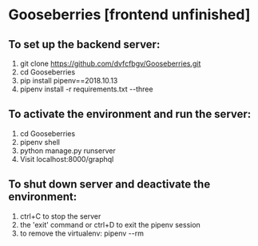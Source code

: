 Gooseberries [frontend unfinished]
===
## To set up the backend server:
1. git clone https://github.com/dvfcfbgv/Gooseberries.git
2. cd Gooseberries
3. pip install pipenv==2018.10.13
4. pipenv install -r requirements.txt --three
## To activate the environment and run the server:
1. cd Gooseberries
2. pipenv shell
3. python manage.py runserver
4. Visit localhost:8000/graphql
## To shut down server and deactivate the environment:
1. ctrl+C to stop the server 
2. the 'exit' command or ctrl+D to exit the pipenv session
3. to remove the virtualenv: pipenv --rm

